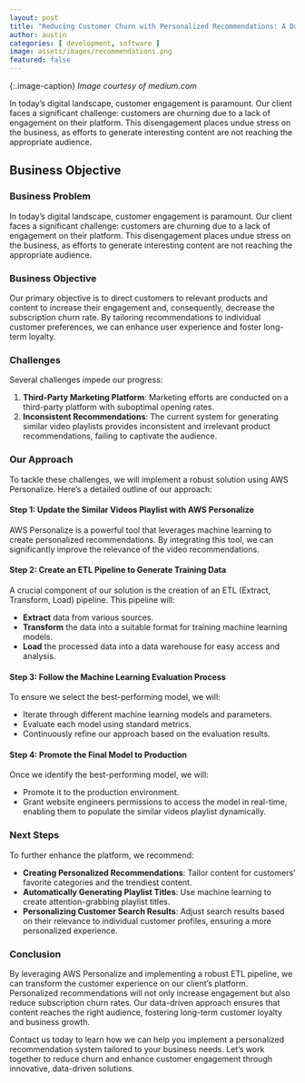 ```yaml
---
layout: post
title: "Reducing Customer Churn with Personalized Recommendations: A Data-Driven Approach"
author: austin
categories: [ development, software ]
image: assets/images/recommendations.png
featured: false
---
```


{:.image-caption}
*Image courtesy of medium.com*

In today’s digital landscape, customer engagement is paramount. Our client faces a significant challenge: customers are churning due to a lack of engagement on their platform. This disengagement places undue stress on the business, as efforts to generate interesting content are not reaching the appropriate audience.

## Business Objective

### Business Problem

In today’s digital landscape, customer engagement is paramount. Our client faces a significant challenge: customers are churning due to a lack of engagement on their platform. This disengagement places undue stress on the business, as efforts to generate interesting content are not reaching the appropriate audience.

### Business Objective

Our primary objective is to direct customers to relevant products and content to increase their engagement and, consequently, decrease the subscription churn rate. By tailoring recommendations to individual customer preferences, we can enhance user experience and foster long-term loyalty.

### Challenges

Several challenges impede our progress:
1. **Third-Party Marketing Platform**: Marketing efforts are conducted on a third-party platform with suboptimal opening rates.
2. **Inconsistent Recommendations**: The current system for generating similar video playlists provides inconsistent and irrelevant product recommendations, failing to captivate the audience.

### Our Approach

To tackle these challenges, we will implement a robust solution using AWS Personalize. Here’s a detailed outline of our approach:

#### Step 1: Update the Similar Videos Playlist with AWS Personalize

AWS Personalize is a powerful tool that leverages machine learning to create personalized recommendations. By integrating this tool, we can significantly improve the relevance of the video recommendations.

#### Step 2: Create an ETL Pipeline to Generate Training Data

A crucial component of our solution is the creation of an ETL (Extract, Transform, Load) pipeline. This pipeline will:
- **Extract** data from various sources.
- **Transform** the data into a suitable format for training machine learning models.
- **Load** the processed data into a data warehouse for easy access and analysis.

#### Step 3: Follow the Machine Learning Evaluation Process

To ensure we select the best-performing model, we will:
- Iterate through different machine learning models and parameters.
- Evaluate each model using standard metrics.
- Continuously refine our approach based on the evaluation results.

#### Step 4: Promote the Final Model to Production

Once we identify the best-performing model, we will:
- Promote it to the production environment.
- Grant website engineers permissions to access the model in real-time, enabling them to populate the similar videos playlist dynamically.

### Next Steps

To further enhance the platform, we recommend:
- **Creating Personalized Recommendations**: Tailor content for customers’ favorite categories and the trendiest content.
- **Automatically Generating Playlist Titles**: Use machine learning to create attention-grabbing playlist titles.
- **Personalizing Customer Search Results**: Adjust search results based on their relevance to individual customer profiles, ensuring a more personalized experience.

### Conclusion

By leveraging AWS Personalize and implementing a robust ETL pipeline, we can transform the customer experience on our client’s platform. Personalized recommendations will not only increase engagement but also reduce subscription churn rates. Our data-driven approach ensures that content reaches the right audience, fostering long-term customer loyalty and business growth.

Contact us today to learn how we can help you implement a personalized recommendation system tailored to your business needs. Let’s work together to reduce churn and enhance customer engagement through innovative, data-driven solutions.